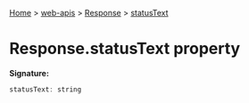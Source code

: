 [Home](./index) &gt; [web-apis](./web-apis.md) &gt; [Response](./web-apis.response.md) &gt; [statusText](./web-apis.response.statustext.md)

# Response.statusText property


**Signature:**
```javascript
statusText: string
```
